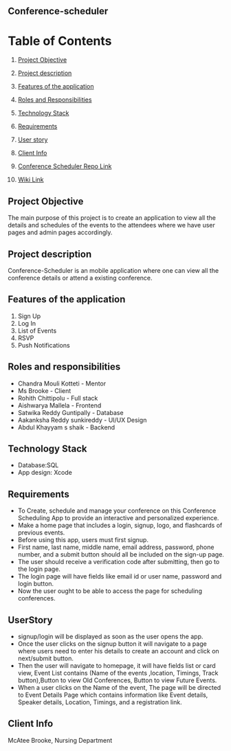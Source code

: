 ## Conference-scheduler

# Table of Contents

1. [Project Objective](#ProjectObjective)

2. [Project description](#Projectdescription)

3. [Features of the application](#Featuresoftheapplication)

4. [Roles and Responsibilities](#RolesandResponsibilities)

5. [Technology Stack](#TechnologyStack)

6. [Requirements](#Requirements)

7. [User story](#Userstory)

8. [Client Info](#ClientInfo)

9. [Conference Scheduler Repo Link](https://github.com/Rohith-Chittipolu/Conference-scheduler)

10. [Wiki Link](https://github.com/Rohith-Chittipolu/Conference-scheduler/wiki/Wiki-Home-Page)

## Project Objective <a name="ProjectObjective"></a>
The main purpose of this project is to create an application to view all the details and schedules of the events to the attendees where we have user pages and admin pages accordingly.

## Project description <a name="Projectdescription"></a>
Conference-Scheduler is an mobile application where one can view all the  conference details or attend a existing conference.

## Features of the application <a name="Featuresoftheapplication"></a>
<ol>
<li>Sign Up</li>
<li>Log In</li>
<li>List of Events</li>
<li>RSVP</li>
<li>Push Notifications</li>
</ol>

## Roles and responsibilities <a name="RolesandResponsibilities"></a>
* Chandra Mouli Kotteti - Mentor
* Ms Brooke - Client
* Rohith Chittipolu - Full stack
* Aishwarya Mallela - Frontend
* Satwika Reddy Guntipally - Database
* Aakanksha Reddy sunkireddy - UI/UX Design
* Abdul Khayyam s shaik - Backend

## Technology Stack <a name="TechnologyStack"></a>
* Database:SQL
* App design: Xcode

## Requirements <a name="Requirements"></a>
* To Create, schedule and manage your conference on this Conference Scheduling App to provide an interactive and personalized experience.
* Make a home page that includes a login, signup, logo, and flashcards of previous events.
* Before using this app, users must first signup.
* First name, last name, middle name, email address, password, phone number, and a submit button should all be included on the sign-up page.
* The user should receive a verification code after submitting, then go to the login page.
* The login page will have fields like email id or user name, password and login button.
* Now the user ought to be able to access the page for scheduling conferences.

## UserStory <a name="Userstory"></a>
* signup/login will be displayed as soon as the user opens the app.
* Once the user clicks on the signup button it will navigate to a page where users need to enter his details to create an account and click on next/submit button.
* Then the user will navigate to homepage, it will have fields list or card view, Event List contains (Name of the events ,location, Timings, Track button),Button to view Old Conferences, Button to view Future Events.
* When a user clicks on the Name of the event, The page will be directed to Event Details Page which contains information like Event details, Speaker details, Location, Timings, and a registration link.

## Client Info <a name="ClientInfo"></a>
McAtee Brooke, Nursing Department

